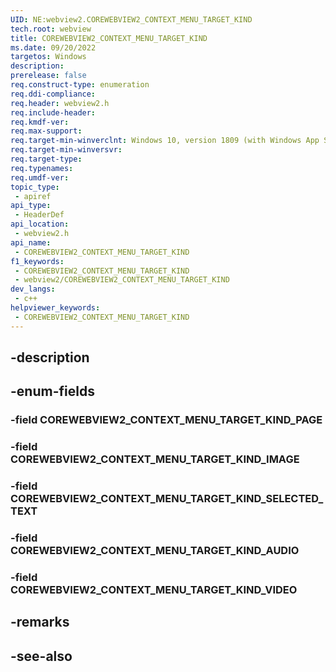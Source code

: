 ```yaml
---
UID: NE:webview2.COREWEBVIEW2_CONTEXT_MENU_TARGET_KIND
tech.root: webview
title: COREWEBVIEW2_CONTEXT_MENU_TARGET_KIND
ms.date: 09/20/2022
targetos: Windows
description: 
prerelease: false
req.construct-type: enumeration
req.ddi-compliance: 
req.header: webview2.h
req.include-header: 
req.kmdf-ver: 
req.max-support: 
req.target-min-winverclnt: Windows 10, version 1809 (with Windows App SDK 1.1 or later)
req.target-min-winversvr: 
req.target-type: 
req.typenames: 
req.umdf-ver: 
topic_type:
 - apiref
api_type:
 - HeaderDef
api_location:
 - webview2.h
api_name:
 - COREWEBVIEW2_CONTEXT_MENU_TARGET_KIND
f1_keywords:
 - COREWEBVIEW2_CONTEXT_MENU_TARGET_KIND
 - webview2/COREWEBVIEW2_CONTEXT_MENU_TARGET_KIND
dev_langs:
 - c++
helpviewer_keywords:
 - COREWEBVIEW2_CONTEXT_MENU_TARGET_KIND
---
```


## -description

## -enum-fields

### -field COREWEBVIEW2_CONTEXT_MENU_TARGET_KIND_PAGE

### -field COREWEBVIEW2_CONTEXT_MENU_TARGET_KIND_IMAGE

### -field COREWEBVIEW2_CONTEXT_MENU_TARGET_KIND_SELECTED_TEXT

### -field COREWEBVIEW2_CONTEXT_MENU_TARGET_KIND_AUDIO

### -field COREWEBVIEW2_CONTEXT_MENU_TARGET_KIND_VIDEO

## -remarks

## -see-also

